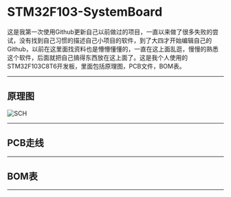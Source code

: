 # STM32F103-SystemBoard
这是我第一次使用Github更新自己以前做过的项目，一直以来做了很多失败的尝试，没有找到自己习惯的描述自己小项目的软件，到了大四才开始编辑自己的Github，以前在这里面找资料也是懵懵懂懂的，一直在这上面乱逛，慢慢的熟悉这个软件，后面就把自己搞得东西放在这上面了。这是我个人使用的STM32F103C8T6开发板，里面包括原理图，PCB文件，BOM表。
****
## 原理图

![SCH](https://github.com/ClassicTrensu/STM32F103-SystemBoard/edit/main/SCH.png"SCH")

****
## PCB走线

****
## BOM表

****
